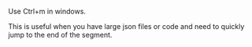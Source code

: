Use Ctrl+m in windows.

This is useful when you have large json files or code and need to quickly jump to the end of the segment.
